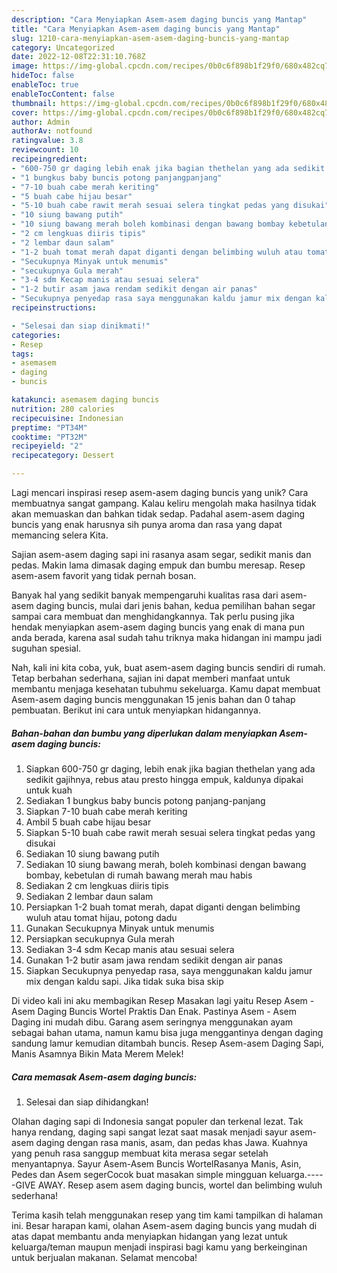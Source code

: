 ```yaml
---
description: "Cara Menyiapkan Asem-asem daging buncis yang Mantap"
title: "Cara Menyiapkan Asem-asem daging buncis yang Mantap"
slug: 1210-cara-menyiapkan-asem-asem-daging-buncis-yang-mantap
category: Uncategorized
date: 2022-12-08T22:31:10.768Z
image: https://img-global.cpcdn.com/recipes/0b0c6f898b1f29f0/680x482cq70/asem-asem-daging-buncis-foto-resep-utama.jpg
hideToc: false
enableToc: true
enableTocContent: false
thumbnail: https://img-global.cpcdn.com/recipes/0b0c6f898b1f29f0/680x482cq70/asem-asem-daging-buncis-foto-resep-utama.jpg
cover: https://img-global.cpcdn.com/recipes/0b0c6f898b1f29f0/680x482cq70/asem-asem-daging-buncis-foto-resep-utama.jpg
author: Admin
authorAv: notfound
ratingvalue: 3.8
reviewcount: 10
recipeingredient:
- "600-750 gr daging lebih enak jika bagian thethelan yang ada sedikit gajihnya rebus atau presto hingga empuk kaldunya dipakai untuk kuah"
- "1 bungkus baby buncis potong panjangpanjang"
- "7-10 buah cabe merah keriting"
- "5 buah cabe hijau besar"
- "5-10 buah cabe rawit merah sesuai selera tingkat pedas yang disukai"
- "10 siung bawang putih"
- "10 siung bawang merah boleh kombinasi dengan bawang bombay kebetulan di rumah bawang merah mau habis"
- "2 cm lengkuas diiris tipis"
- "2 lembar daun salam"
- "1-2 buah tomat merah dapat diganti dengan belimbing wuluh atau tomat hijau potong dadu"
- "Secukupnya Minyak untuk menumis"
- "secukupnya Gula merah"
- "3-4 sdm Kecap manis atau sesuai selera"
- "1-2 butir asam jawa rendam sedikit dengan air panas"
- "Secukupnya penyedap rasa saya menggunakan kaldu jamur mix dengan kaldu sapi Jika tidak suka bisa skip"
recipeinstructions:

- "Selesai dan siap dinikmati!"
categories:
- Resep
tags:
- asemasem
- daging
- buncis

katakunci: asemasem daging buncis 
nutrition: 280 calories
recipecuisine: Indonesian
preptime: "PT34M"
cooktime: "PT32M"
recipeyield: "2"
recipecategory: Dessert

---
```





Lagi mencari inspirasi resep asem-asem daging buncis yang unik? Cara membuatnya sangat gampang. Kalau keliru mengolah maka hasilnya tidak akan memuaskan dan bahkan tidak sedap. Padahal asem-asem daging buncis yang enak harusnya sih punya aroma dan rasa yang dapat memancing selera Kita.





Sajian asem-asem daging sapi ini rasanya asam segar, sedikit manis dan pedas. Makin lama dimasak daging empuk dan bumbu meresap. Resep asem-asem favorit yang tidak pernah bosan.

Banyak hal yang sedikit banyak mempengaruhi kualitas rasa dari asem-asem daging buncis, mulai dari jenis bahan, kedua pemilihan bahan segar sampai cara membuat dan menghidangkannya. Tak perlu pusing jika hendak menyiapkan asem-asem daging buncis yang enak di mana pun anda berada, karena asal sudah tahu triknya maka hidangan ini mampu jadi suguhan spesial.






Nah, kali ini kita coba, yuk, buat asem-asem daging buncis sendiri di rumah. Tetap berbahan sederhana, sajian ini dapat memberi manfaat untuk membantu menjaga kesehatan tubuhmu sekeluarga. Kamu dapat membuat Asem-asem daging buncis menggunakan 15 jenis bahan dan 0 tahap pembuatan. Berikut ini cara untuk menyiapkan hidangannya.

<!--inarticleads1-->

##### Bahan-bahan dan bumbu yang diperlukan dalam menyiapkan Asem-asem daging buncis:

1. Siapkan 600-750 gr daging, lebih enak jika bagian thethelan yang ada sedikit gajihnya, rebus atau presto hingga empuk, kaldunya dipakai untuk kuah
1. Sediakan 1 bungkus baby buncis potong panjang-panjang
1. Siapkan 7-10 buah cabe merah keriting
1. Ambil 5 buah cabe hijau besar
1. Siapkan 5-10 buah cabe rawit merah sesuai selera tingkat pedas yang disukai
1. Sediakan 10 siung bawang putih
1. Sediakan 10 siung bawang merah, boleh kombinasi dengan bawang bombay, kebetulan di rumah bawang merah mau habis
1. Sediakan 2 cm lengkuas diiris tipis
1. Sediakan 2 lembar daun salam
1. Persiapkan 1-2 buah tomat merah, dapat diganti dengan belimbing wuluh atau tomat hijau, potong dadu
1. Gunakan Secukupnya Minyak untuk menumis
1. Persiapkan secukupnya Gula merah
1. Sediakan 3-4 sdm Kecap manis atau sesuai selera
1. Gunakan 1-2 butir asam jawa rendam sedikit dengan air panas
1. Siapkan Secukupnya penyedap rasa, saya menggunakan kaldu jamur mix dengan kaldu sapi. Jika tidak suka bisa skip


Di video kali ini aku membagikan Resep Masakan lagi yaitu Resep Asem - Asem Daging Buncis Wortel Praktis Dan Enak. Pastinya Asem - Asem Daging ini mudah dibu. Garang asem seringnya menggunakan ayam sebagai bahan utama, namun kamu bisa juga menggantinya dengan daging sandung lamur kemudian ditambah buncis. Resep Asem-asem Daging Sapi, Manis Asamnya Bikin Mata Merem Melek! 

<!--inarticleads2-->

##### Cara memasak Asem-asem daging buncis:


1. Selesai dan siap dihidangkan!

Olahan daging sapi di Indonesia sangat populer dan terkenal lezat. Tak hanya rendang, daging sapi sangat lezat saat masak menjadi sayur asem-asem daging dengan rasa manis, asam, dan pedas khas Jawa. Kuahnya yang penuh rasa sanggup membuat kita merasa segar setelah menyantapnya. Sayur Asem-Asem Buncis WortelRasanya Manis, Asin, Pedes dan Asem segerCocok buat masakan simple mingguan keluarga.-----GIVE AWAY. Resep asem asem daging buncis, wortel dan belimbing wuluh sederhana! 

Terima kasih telah menggunakan resep yang tim kami tampilkan di halaman ini. Besar harapan kami, olahan Asem-asem daging buncis yang mudah di atas dapat membantu anda menyiapkan hidangan yang lezat untuk keluarga/teman maupun menjadi inspirasi bagi kamu yang berkeinginan untuk berjualan makanan. Selamat mencoba!
